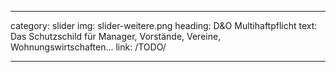 ---

category: slider
img: slider-weitere.png
heading: D&amp;O Multihaftpflicht
text: Das Schutzschild für Manager, Vorstände, Vereine, Wohnungswirtschaften...
link: /TODO/

---